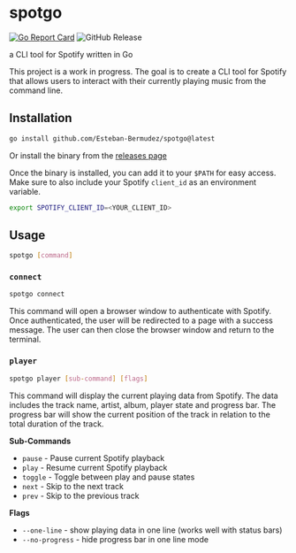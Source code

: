 # spotgo
[![Go Report Card](https://goreportcard.com/badge/github.com/Esteban-Bermudez/spotgo)](https://goreportcard.com/report/github.com/Esteban-Bermudez/spotgo)
![GitHub Release](https://img.shields.io/github/v/release/Esteban-Bermudez/spotgo)

a CLI tool for Spotify written in Go

This project is a work in progress. The goal is to create a CLI tool for Spotify that allows users to interact with their currently playing music from the command line.

## Installation
```bash
go install github.com/Esteban-Bermudez/spotgo@latest
```
Or install the binary from the [releases page](https://github.com/Esteban-Bermudez/spotgo/releases)

Once the binary is installed, you can add it to your `$PATH` for easy access.
Make sure to also include your Spotify `client_id` as an environment variable.
```bash
export SPOTIFY_CLIENT_ID=<YOUR_CLIENT_ID>
```

## Usage
```bash
spotgo [command]
```

### `connect`
```bash
spotgo connect
```
This command will open a browser window to authenticate with Spotify. Once authenticated, the user will be redirected to
a page with a success message. The user can then close the browser window and return to the terminal.

### `player`
```bash
spotgo player [sub-command] [flags]
```
This command will display the current playing data from Spotify. The data includes the track name, artist, album,
player state and progress bar. The progress bar will show the current position of the track in relation to the total duration of the
track.

**Sub-Commands**
- `pause` - Pause current Spotify playback
- `play` - Resume current Spotify playback
- `toggle` - Toggle between play and pause states
- `next` - Skip to the next track
- `prev` - Skip to the previous track

**Flags**
- `--one-line` - show playing data in one line (works well with status bars)
- `--no-progress` - hide progress bar in one line mode

